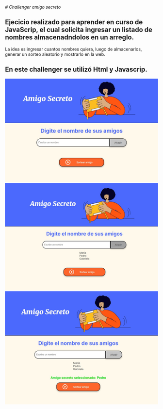 <em> # Challenger amigo secreto </em>

## Ejecicio realizado para aprender en curso de JavaScrip, el cual solicita ingresar un listado de nombres almacenadndolos en un arreglo.
La idea es ingresar cuantos nombres quiera, luego de almacenarlos, generar un sorteo aleatorio y mostrarlo en la web.

## En este challenger se utilizó Html y Javascrip.



![Imagen de inicio del juego](./assets/img/img1.jpg)
![Listado agregado y desplegado del arreglo](./assets/img/img2.jpg)
![Amigo sorteado](./assets/img/img3.jpg)


